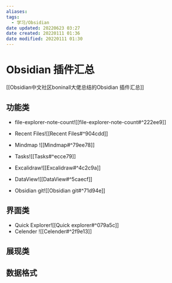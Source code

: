 ```yaml
---
aliases: 
tags:
  - 学习/Obsidian
date updated: 20220623 03:27
date created: 20220111 01:36
date modified: 20220111 01:30
---
```


# Obsidian 插件汇总

[[Obsidian中文社区boninall大佬总结的Obsidian 插件汇总]]

## 功能类

- file-explorer-note-count![[file-explorer-note-count#^222ee9]]
- Recent Files![[Recent Files#^904cdd]]
- Mindmap ![[Mindmap#^79ee78]]

- Tasks![[Tasks#^ecce79]]
- Excalidraw![[Excalidraw#^4c2c9a]]
- DataView![[DataView#^5caecf]]
- Obsidian git![[Obsidian git#^71d94e]]

## 界面类

- Quick Explorer![[Quick explorer#^079a5c]]
- Celender ![[Celender#^2f9e13]]

## 展现类

## 数据格式
